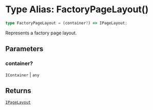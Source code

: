 # Type Alias: FactoryPageLayout()

```ts
type FactoryPageLayout = (container?) => IPageLayout;
```

Represents a factory page layout.

## Parameters

### container?

`IContainer` | `any`

## Returns

[`IPageLayout`](../interfaces/IPageLayout.md)
